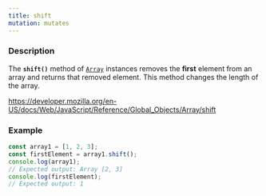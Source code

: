 ```yaml
---
title: shift
mutation: mutates
---
```


### Description

The <strong><code>shift()</code></strong> method of <a href="https://developer.mozilla.org/en-US/docs/Web/JavaScript/Reference/Global_Objects/Array"><code>Array</code></a> instances removes the <strong>first</strong>
element from an array and returns that removed element. This method changes the length
of the array.

<a href="https://developer.mozilla.org/en-US/docs/Web/JavaScript/Reference/Global_Objects/Array/shift">https://developer.mozilla.org/en-US/docs/Web/JavaScript/Reference/Global_Objects/Array/shift</a>

### Example

```javascript
const array1 = [1, 2, 3];
const firstElement = array1.shift();
console.log(array1);
// Expected output: Array [2, 3]
console.log(firstElement);
// Expected output: 1
```
